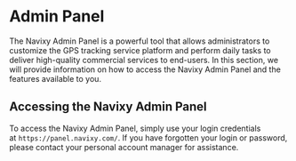 # Admin Panel

The Navixy Admin Panel is a powerful tool that allows administrators to customize the GPS tracking service platform and perform daily tasks to deliver high-quality commercial services to end-users. In this section, we will provide information on how to access the Navixy Admin Panel and the features available to you.

## Accessing the Navixy Admin Panel

To access the Navixy Admin Panel, simply use your login credentials at `https://panel.navixy.com/`. If you have forgotten your login or password, please contact your personal account manager for assistance.